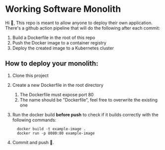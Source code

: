 
# Working Software Monolith

Hi 🥳,
This repo is meant to allow anyone to deploy their own application.
There's a github action pipeline that will do the following after each commit:

 1. Build a Dockerfile in the root of this repo
 2. Push the Docker image to a container registry
 3. Deploy the created image to a Kubernetes cluster

## How to deploy your monolith:


1. Clone this project 

2. Create a new Dockerfile in the root directory
	1. The Dockerfile must expose port 80 
	2.  The name should be "Dockerfile", feel free to overwrite the existing one

3. Run the docker build **before push** to check if it builds correctly with the following commands: 
	
		 docker build -t example-image .
		 docker run -p 8080:80 example-image


4. Commit and push 🗿.
